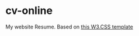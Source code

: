 # cv-online
My website Resume. Based on [this W3.CSS template](https://www.w3schools.com/w3css/tryw3css_templates_cv.htm)
